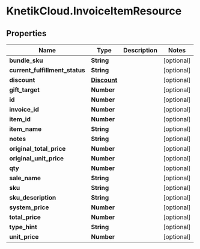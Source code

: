 # KnetikCloud.InvoiceItemResource

## Properties
Name | Type | Description | Notes
------------ | ------------- | ------------- | -------------
**bundle_sku** | **String** |  | [optional] 
**current_fulfillment_status** | **String** |  | [optional] 
**discount** | [**Discount**](Discount.md) |  | [optional] 
**gift_target** | **Number** |  | [optional] 
**id** | **Number** |  | [optional] 
**invoice_id** | **Number** |  | [optional] 
**item_id** | **Number** |  | [optional] 
**item_name** | **String** |  | [optional] 
**notes** | **String** |  | [optional] 
**original_total_price** | **Number** |  | [optional] 
**original_unit_price** | **Number** |  | [optional] 
**qty** | **Number** |  | [optional] 
**sale_name** | **String** |  | [optional] 
**sku** | **String** |  | [optional] 
**sku_description** | **String** |  | [optional] 
**system_price** | **Number** |  | [optional] 
**total_price** | **Number** |  | [optional] 
**type_hint** | **String** |  | [optional] 
**unit_price** | **Number** |  | [optional] 



